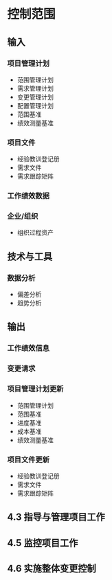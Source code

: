 # 控制范围

## 输入

### 项目管理计划

- 范围管理计划
- 需求管理计划
- 变更管理计划
- 配置管理计划
- 范围基准
- 绩效测量基准

### 项目文件

- 经验教训登记册
- 需求文件
- 需求跟踪矩阵

### 工作绩效数据

### 企业/组织

- 组织过程资产

## 技术与工具

### 数据分析

- 偏差分析
- 趋势分析

## 输出

### 工作绩效信息

### 变更请求

### 项目管理计划更新

- 范围管理计划
- 范围基准
- 进度基准
- 成本基准
- 绩效测量基准

### 项目文件更新

- 经验教训登记册
- 需求文件
- 需求跟踪矩阵

## 4.3 指导与管理项目工作

## 4.5 监控项目工作

## 4.6 实施整体变更控制

